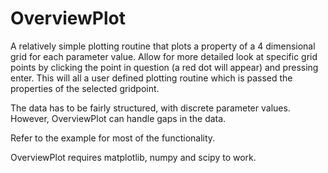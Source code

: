 # OverviewPlot
A relatively simple plotting routine that plots a property of a 4 dimensional grid for each parameter value. Allow for more detailed look at specific grid points by clicking the point in question (a red dot will appear) and pressing enter. This will all a user defined plotting routine which is passed the properties of the selected gridpoint. 

The data has to be fairly structured, with discrete parameter values. However, OverviewPlot can handle gaps in the data. 

Refer to the example for most of the functionality. 

OverviewPlot requires matplotlib, numpy and scipy to work. 
